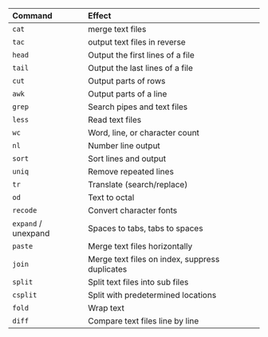 | Command | Effect |
| :------ | :----- |
| `cat`   | merge text files |
| `tac`   | output text files in reverse |
| `head`  | Output the first lines of a file |
| `tail`  | Output the last lines of a file |
| `cut` | Output parts of rows |
| `awk` | Output parts of a line |
| `grep` | Search pipes and text files |
| `less` | Read text files |
| `wc` | Word, line, or character count |
| `nl` | Number line output |
| `sort` | Sort lines and output |
| `uniq` | Remove repeated lines |
| `tr` | Translate (search/replace) |
| `od` | Text to octal |
| `recode` | Convert character fonts |
| `expand` / unexpand | Spaces to tabs, tabs to spaces |
| `paste` | Merge text files horizontally |
| `join` | Merge text files on index, suppress duplicates |
| `split` | Split text files into sub files |
| `csplit` | Split with predetermined locations |
| `fold` | Wrap text |
| `diff` | Compare text files line by line |
